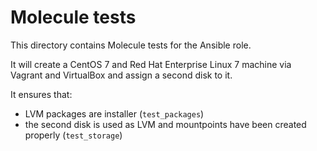 # Molecule tests
This directory contains Molecule tests for the Ansible role.

It will create a CentOS 7 and Red Hat Enterprise Linux 7 machine via Vagrant and VirtualBox and assign a second disk to it.

It ensures that:
- LVM packages are installer (`test_packages`)
- the second disk is used as LVM and mountpoints have been created properly (`test_storage`)